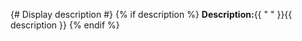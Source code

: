 {# Display description #}
{% if description %}
**Description:**{{ " " }}{{ description }}
{% endif %}
